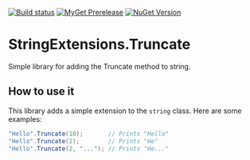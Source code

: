 [![Build status](https://ci.appveyor.com/api/projects/status/1rf621l2p5pu9d7i?svg=true)](https://ci.appveyor.com/project/mrstebo/stringextensions-truncate)
[![MyGet Prerelease](https://img.shields.io/myget/mrstebo/v/StringExtensions.Truncate.svg?label=MyGet_Prerelease)](https://www.myget.org/feed/mrstebo/package/nuget/StringExtensions.Truncate)
[![NuGet Version](https://img.shields.io/nuget/v/StringExtensions.Truncate.svg)](https://www.nuget.org/packages/StringExtensions.Truncate/)

# StringExtensions.Truncate
Simple library for adding the Truncate method to string.

## How to use it

This library adds a simple extension to the `string` class. Here are some examples:

```cs
"Hello".Truncate(10);       // Prints "Hello"
"Hello".Truncate(2);        // Prints "He"
"Hello".Truncate(2, "..."); // Prints "He..."
```
